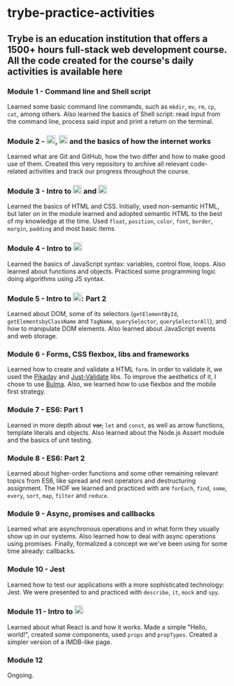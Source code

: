 # trybe-practice-activities

## Trybe is an education institution that offers a 1500+ hours full-stack web development course. All the code created for the course's daily activities is available here

### Module 1 - Command line and Shell script

  Learned some basic command line commands, such as ```mkdir```, ```mv```, ```rm```, ```cp```, ```cat```, among others. Also learned the basics of Shell script: read input from the command line, process said input and print a return on the terminal.
  
### Module 2 - <img src="https://img.icons8.com/color/48/000000/git.png" alt="git" width="20" height="20"/>, <img src="https://logos-download.com/wp-content/uploads/2016/09/GitHub_logo.png" alt="github" width="20" height="20"/> and the basics of how the internet works

  Learned what are Git and GitHub, how the two differ and how to make good use of them. Created this very repository to archive all relevant code-related activities and track our progress throughout the course. 
  
### Module 3 - Intro to <img src="https://www.w3.org/html/logo/downloads/HTML5_Badge_32.png" alt="html5" width="20" height="20"/> and <img src="https://image.flaticon.com/icons/svg/732/732190.svg" alt="css3" width="20" height="20"/>

  Learned the basics of HTML and CSS. Initially, used non-semantic HTML, but later on in the module learned and adopted semantic HTML to the best of my knowledge at the time. Used ```float```, ```position```, ```color```, ```font```, ```border```, ```margin```, ```padding``` and most basic items.

### Module 4 - Intro to <img src="https://logos-download.com/wp-content/uploads/2019/01/JavaScript_Logo.png" alt="javascript" width="20" height="20"/>

  Learned the basics of JavaScript syntax: variables, control flow, loops. Also learned about functions and objects. Practiced some programming logic doing algorithms using JS syntax.

### Module 5 - Intro to <img src="https://logos-download.com/wp-content/uploads/2019/01/JavaScript_Logo.png" alt="javascript" width="20" height="20"/>: Part 2

  Learned about DOM, some of its selectors (```getElementById```, ```getElementsbyClassName``` and ```TagName```, ```querySelector```, ```querySelectorAll```), and how to manipulate DOM elements. Also learned about JavaScript events and web storage.

### Module 6 - Forms, CSS flexbox, libs and frameworks

  Learned how to create and validate a HTML ```form```. In order to validate it, we used the <a href="https://github.com/Pikaday/Pikaday">Pikaday</a> and <a href="https://github.com/horprogs/Just-validate">Just-Validate</a> libs. To improve the aesthetics of it, I chose to use <a href="https://bulma.io">Bulma</a>. Also, we learned how to use flexbox and the mobile first strategy.
    
### Module 7 - ES6: Part 1

  Learned in more depth about ~~var,~~ ```let``` and ```const```, as well as arrow functions, template literals and objects. Also learned about the Node.js Assert module and the basics of unit testing.
  
### Module 8 - ES6: Part 2

  Learned about higher-order functions and some other remaining relevant topics from ES6, like spread and rest operators and destructuring assignment. The HOF we learned and practiced with are ```forEach```, ```find```, ```some```, ```every```, ```sort```, ```map```, ```filter``` and ```reduce```.

### Module 9 - Async, promises and callbacks

  Learned what are asynchronous operations and in what form they usually show up in our systems. Also learned how to deal with async operations using promises. Finally, formalized a concept we we've been using for some time already: callbacks.

### Module 10 - Jest

  Learned how to test our applications with a more sophisticated technology: Jest. We were presented to and practiced with ```describe```, ```it```, ```mock``` and ```spy```.

### Module 11 - Intro to <img src="https://logos-download.com/wp-content/uploads/2016/09/React_logo_logotype_emblem.png" alt="react" width="20" height="20"/>
  
  Learned about what React is and how it works. Made a simple "Hello, world!", created some components, used ```props``` and ```propTypes```. Created a simpler version of a IMDB-like page.

### Module 12

Ongoing.
